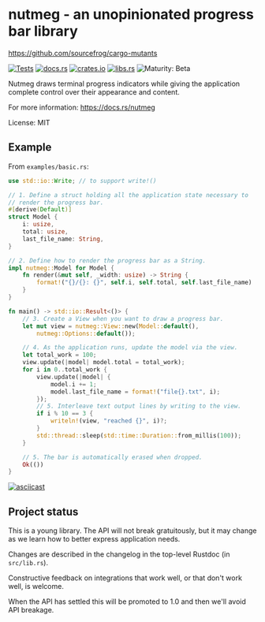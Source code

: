 # nutmeg - an unopinionated progress bar library

<https://github.com/sourcefrog/cargo-mutants>

[![Tests](https://github.com/sourcefrog/nutmeg/actions/workflows/tests.yml/badge.svg?branch=main&event=push)](https://github.com/sourcefrog/nutmeg/actions/workflows/tests.yml?query=branch%3Amain)
[![docs.rs](https://docs.rs/nutmeg/badge.svg)](https://docs.rs/nutmeg)
[![crates.io](https://img.shields.io/crates/v/nutmeg.svg)](https://crates.io/crates/nutmeg)
[![libs.rs](https://img.shields.io/badge/libs.rs-nutmeg-blue)](https://lib.rs/crates/nutmeg)
![Maturity: Beta](https://img.shields.io/badge/maturity-beta-blue.svg)

Nutmeg draws terminal progress indicators while giving the application complete
control over their appearance and content.

For more information: <https://docs.rs/nutmeg>

License: MIT

## Example

From `examples/basic.rs`:

```rust
use std::io::Write; // to support write!()

// 1. Define a struct holding all the application state necessary to
// render the progress bar.
#[derive(Default)]
struct Model {
    i: usize,
    total: usize,
    last_file_name: String,
}

// 2. Define how to render the progress bar as a String.
impl nutmeg::Model for Model {
    fn render(&mut self, _width: usize) -> String {
        format!("{}/{}: {}", self.i, self.total, self.last_file_name)
    }
}

fn main() -> std::io::Result<()> {
    // 3. Create a View when you want to draw a progress bar.
    let mut view = nutmeg::View::new(Model::default(),
        nutmeg::Options::default());

    // 4. As the application runs, update the model via the view.
    let total_work = 100;
    view.update(|model| model.total = total_work);
    for i in 0..total_work {
        view.update(|model| {
            model.i += 1;
            model.last_file_name = format!("file{}.txt", i);
        });
        // 5. Interleave text output lines by writing to the view.
        if i % 10 == 3 {
            writeln!(view, "reached {}", i)?;
        }
        std::thread::sleep(std::time::Duration::from_millis(100));
    }

    // 5. The bar is automatically erased when dropped.
    Ok(())
}
```

[![asciicast](https://asciinema.org/a/oPI37ohOY8yhDxomTzHCsR4sw.svg)](https://asciinema.org/a/oPI37ohOY8yhDxomTzHCsR4sw)

## Project status

This is a young library. The API will not break gratuitously, but it may change
as we learn how to better express application needs.

Changes are described in the changelog in the top-level Rustdoc (in
`src/lib.rs`).

Constructive feedback on integrations that work well, or that don't work well,
is welcome.

When the API has settled this will be promoted to 1.0 and then we'll avoid API
breakage.
